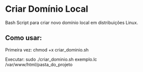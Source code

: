# Criar Domínio Local
Bash Script para criar novo domínio local em distribuições Linux.

## Como usar:
Primeira vez: chmod +x criar_dominio.sh

Executar: sudo ./criar_dominio.sh exemplo.lc /var/www/html/pasta_do_projeto